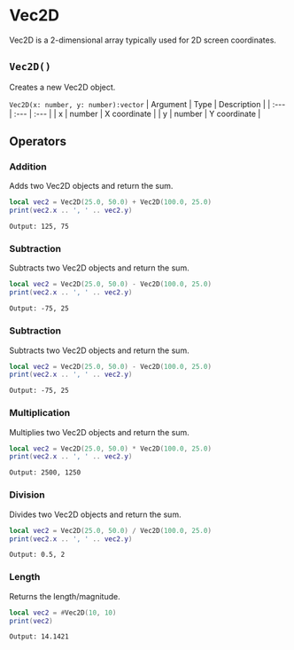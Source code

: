 # Vec2D
Vec2D is a 2-dimensional array typically used for 2D screen coordinates.

## ```Vec2D()```
Creates a new Vec2D object.

```Vec2D(x: number, y: number):vector```
| Argument | Type | Description |
| :--- | :--- | :--- |
| x | number | X coordinate |
| y | number | Y coordinate |

## Operators

### Addition
Adds two Vec2D objects and return the sum.
```lua
local vec2 = Vec2D(25.0, 50.0) + Vec2D(100.0, 25.0)
print(vec2.x .. ', ' .. vec2.y)
```
```Output: 125, 75```

### Subtraction
Subtracts two Vec2D objects and return the sum.
```lua
local vec2 = Vec2D(25.0, 50.0) - Vec2D(100.0, 25.0)
print(vec2.x .. ', ' .. vec2.y)
```
```Output: -75, 25```

### Subtraction
Subtracts two Vec2D objects and return the sum.
```lua
local vec2 = Vec2D(25.0, 50.0) - Vec2D(100.0, 25.0)
print(vec2.x .. ', ' .. vec2.y)
```
```Output: -75, 25```

### Multiplication
Multiplies two Vec2D objects and return the sum.
```lua
local vec2 = Vec2D(25.0, 50.0) * Vec2D(100.0, 25.0)
print(vec2.x .. ', ' .. vec2.y)
```
```Output: 2500, 1250```

### Division
Divides two Vec2D objects and return the sum.
```lua
local vec2 = Vec2D(25.0, 50.0) / Vec2D(100.0, 25.0)
print(vec2.x .. ', ' .. vec2.y)
```
```Output: 0.5, 2```

### Length
Returns the length/magnitude.
```lua
local vec2 = #Vec2D(10, 10)
print(vec2)
```
```Output: 14.1421```
